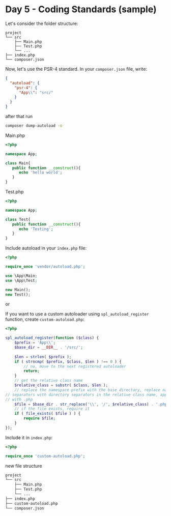 # Day 5 - Coding Standards (sample)

Let's consider the folder structure:
```
project
└── src
    ├── Main.php
    ├── Test.php
    └── ...
├── index.php
└── composer.json
```

Now, let's use the PSR-4 standard. In your `composer.json` file, write:
```json
{
  "autoload": {
    "psr-4": {
      "App\\": "src/"
    }
  }
}
```

after that run
```bash
composer dump-autoload -o
```

Main.php

```php
<?php

namespace App;

class Main{
   public function __construct(){
      echo 'hello world';
   }
}
```

Test.php

```php
<?php

namespace App;

class Test{
   public function __construct(){
      echo 'Testing';
   }
}
```

Include autoload in your `index.php` file:
```php
<?php

require_once 'vendor/autoload.php';

use \App\Main;
use \App\Test;

new Main();
new Test();
```

or <br />

If you want to use a custom autoloader using `spl_autoload_register` function, create `custom-autoload.php`:

```php
<?php

spl_autoload_register(function ($class) {
    $prefix = 'App\\';
    $base_dir = __DIR__ . '/src/';
   
    $len = strlen( $prefix );
    if ( strncmp( $prefix, $class, $len ) !== 0 ) {
        // no, move to the next registered autoloader
        return;
    }
    // get the relative class name
    $relative_class = substr( $class, $len );
    // replace the namespace prefix with the base directory, replace namespace
// separators with directory separators in the relative class name, append
// with .php
    $file = $base_dir . str_replace('\\', '/', $relative_class) . '.php';
    // if the file exists, require it
    if ( file_exists( $file ) ) {
        require $file;
    }
});
```

Include it in `index.php`:

```php
<?php

require_once 'custom-autoload.php';
```

new file structure

```bash
project
└── src
    ├── Main.php
    ├── Test.php
    └── ...
├── index.php
├── custom-autoload.php
└── composer.json
```
